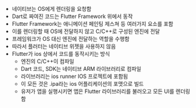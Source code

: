 - 네이티브는 OS에게 렌더링을 요청함
- Dart로 짜여진 코드는 Flutter Framework 위에서 동작
- Flutter Framework는 애니메이션 페인팅 제스쳐 등 여러가지 요소를 포함
- 이를 렌더링할 때 OS에 전달하지 않고 C/C++로 구성된 엔진에 전달
- 프레임워크가 OS 대신 엔진에 전달하는 역할을 수행함
- 따라서 플러터는 네이티브 위젯을 사용하지 않음
- Flutter가 ios 상에서 코드를 동작시키는 방식
  - 엔진의 C/C++이 컴파일
  - Dart 코드, SDK는 네이티브 ARM 라이브러리로 컴파일 
  - 라이브러리는 ios runner IOS 프로젝트에 포함됨
  - 이 모든 것은 .ipa라는 ios 어플리케이션의 포맷으로 빌드
  - 유저가 앱을 실행시키면 앱은 Flutter 라이브러리를 불러오고 모든 UI를 렌더링함



